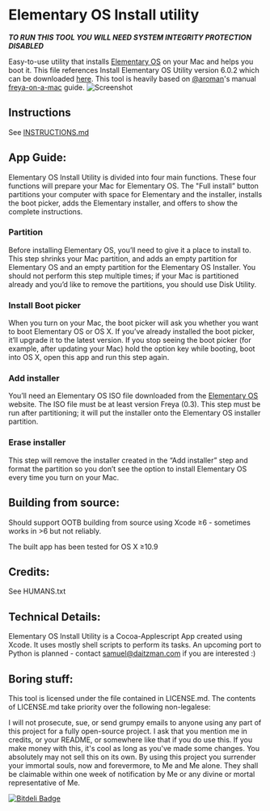 # Elementary OS Install utility

***TO RUN THIS TOOL YOU WILL NEED SYSTEM INTEGRITY PROTECTION DISABLED***

Easy-to-use utility that installs [Elementary OS](http://elementaryos.org) on your Mac and helps you boot it.
This file references Install Elementary OS Utility version 6.0.2 which can be downloaded [here](http://cl.ly/380C3v3X0m1I/download/Elementary%20OS%20Install%20utility.app.zip). This tool is heavily based on [@aroman](http://github.com/aroman)'s manual [freya-on-a-mac](http://github.com/aroman/freya-on-a-mac) guide.
![Screenshot](http://f.cl.ly/items/393Y071E1W1G3z0s190M/Screen%20Shot%202014-09-04%20at%203.54.11%20PM.png)
## Instructions
See [INSTRUCTIONS.md](INSTRUCTIONS.md)
## App Guide:

Elementary OS Install Utility is divided into four main functions. These
four functions will prepare your Mac for Elementary OS. The "Full
install” button partitions your computer with space for Elementary and
the installer, installs the boot picker, adds the Elementary installer,
and offers to show the complete instructions.

### Partition

Before installing Elementary OS, you’ll need to give it a place to
install to. This step shrinks your Mac partition, and adds an empty
partition for Elementary OS and an empty partition for the Elementary OS
Installer. You should not perform this step multiple times; if your Mac
is partitioned already and you’d like to remove the partitions, you
should use Disk Utility.

### Install Boot picker

When you turn on your Mac, the boot picker will ask you whether you want
to boot Elementary OS or OS X. If you’ve already installed the boot
picker, it’ll upgrade it to the latest version. If you stop seeing the
boot picker (for example, after updating your Mac) hold the option key
while booting, boot into OS X, open this app and run this step again.

### Add installer

You’ll need an Elementary OS ISO file downloaded from the [Elementary
OS](http://elementaryos.org) website. The ISO file must be at least version Freya (0.3). This
step must be run after partitioning; it will put the installer onto the
Elementary OS installer partition.

### Erase installer

This step will remove the installer created in the “Add installer” step
and format the partition so you don’t see the option to install
Elementary OS every time you turn on your Mac.

## Building from source:

Should support OOTB building from source using Xcode ≥6 - sometimes works in >6 but not reliably.

The built app has been tested for OS X ≥10.9

## Credits:

See HUMANS.txt

## Technical Details:

Elementary OS Install Utility is a Cocoa-Applescript App created using
Xcode. It uses mostly shell scripts to perform its tasks. An upcoming port to Python is planned - contact samuel@daitzman.com if you are interested :)

## Boring stuff:

This tool is licensed under the file contained in LICENSE.md. The contents of LICENSE.md take priority over the following non-legalese:

I will not prosecute, sue, or send grumpy emails to anyone using any
part of this project for a fully open-source project. I ask that you
mention me in credits, or your README, or somewhere like that if you do
use this. If you make money with this, it's cool as long as you've made
some changes. You absolutely may not sell this on its own. By using this
project you surrender your immortal souls, now and forevermore, to Me
and Me alone. They shall be claimable within one week of notification by
Me or any divine or mortal representative of Me.


[![Bitdeli Badge](https://d2weczhvl823v0.cloudfront.net/sdaitzman/elementary-os-install-utility/trend.png)](https://bitdeli.com/free "Bitdeli Badge")

